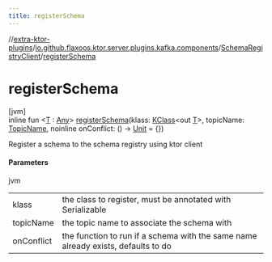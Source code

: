 ```yaml
---
title: registerSchema
---
```

//[extra-ktor-plugins](../../../index.md)/[io.github.flaxoos.ktor.server.plugins.kafka.components](../index.md)/[SchemaRegistryClient](index.md)/[registerSchema](register-schema.md)



# registerSchema



[jvm]\
inline fun &lt;[T](register-schema.md) : [Any](https://kotlinlang.org/api/latest/jvm/stdlib/kotlin/-any/index.md)&gt; [registerSchema](register-schema.md)(klass: [KClass](https://kotlinlang.org/api/latest/jvm/stdlib/kotlin.reflect/-k-class/index.md)&lt;out [T](register-schema.md)&gt;, topicName: [TopicName](../../io.github.flaxoos.ktor.server.plugins.kafka/-topic-name/index.md), noinline onConflict: () -&gt; [Unit](https://kotlinlang.org/api/latest/jvm/stdlib/kotlin/-unit/index.md) = {})



Register a schema to the schema registry using ktor client



#### Parameters


jvm

| | |
|---|---|
| klass | the class to register, must be annotated with Serializable |
| topicName | the topic name to associate the schema with |
| onConflict | the function to run if a schema with the same name already exists, defaults to do |




